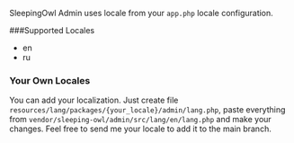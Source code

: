 SleepingOwl Admin uses locale from your `app.php` locale configuration.

###Supported Locales

 - en
 - ru
 
### Your Own Locales
	
You can add your localization. Just create file `resources/lang/packages/{your_locale}/admin/lang.php`, paste everything from `vendor/sleeping-owl/admin/src/lang/en/lang.php` and make your changes. Feel free to send me your locale to add it to the main branch.